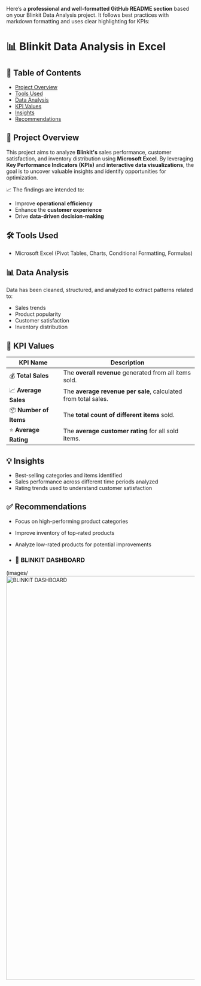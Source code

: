Here’s a **professional and well-formatted GitHub README section** based on your Blinkit Data Analysis project. It follows best practices with markdown formatting and uses clear highlighting for KPIs:



# 📊 Blinkit Data Analysis in Excel

## 📌 Table of Contents

* [Project Overview](#project-overview)
* [Tools Used](#tools-used)
* [Data Analysis](#data-analysis)
* [KPI Values](#kpi-values)
* [Insights](#insights)
* [Recommendations](#recommendations)



## 🧾 Project Overview

This project aims to analyze **Blinkit's** sales performance, customer satisfaction, and inventory distribution using **Microsoft Excel**.
By leveraging **Key Performance Indicators (KPIs)** and **interactive data visualizations**, the goal is to uncover valuable insights and identify opportunities for optimization.

📈 The findings are intended to:

* Improve **operational efficiency**
* Enhance the **customer experience**
* Drive **data-driven decision-making**



## 🛠️ Tools Used

* Microsoft Excel
  (Pivot Tables, Charts, Conditional Formatting, Formulas)



## 📊 Data Analysis

Data has been cleaned, structured, and analyzed to extract patterns related to:

* Sales trends
* Product popularity
* Customer satisfaction
* Inventory distribution



## 📌 KPI Values

| KPI Name               | Description                                                    |
| ---------------------- | -------------------------------------------------------------- |
| 💰 **Total Sales**     | The **overall revenue** generated from all items sold.         |
| 📈 **Average Sales**   | The **average revenue per sale**, calculated from total sales. |
| 📦 **Number of Items** | The **total count of different items** sold.                   |
| ⭐ **Average Rating**   | The **average customer rating** for all sold items.            |



## 💡 Insights

* Best-selling categories and items identified
* Sales performance across different time periods analyzed
* Rating trends used to understand customer satisfaction



## ✅ Recommendations

* Focus on high-performing product categories
* Improve inventory of top-rated products
* Analyze low-rated products for potential improvements

* ### 📸 BLINKIT DASHBOARD

(images/<img width="1920" height="1080" alt="BLINKIT DASHBOARD" src="https://github.com/user-attachments/assets/d1f6463b-8a23-4a91-a6a8-085971c7bdfb" />






